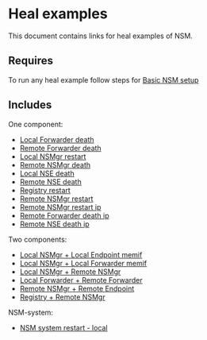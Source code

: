 # Heal examples

This document contains links for heal examples of NSM.

## Requires

To run any heal example follow steps for [Basic NSM setup](../basic)

## Includes

One component:
 - [Local Forwarder death](./local-forwarder-death)
 - [Remote Forwarder death](./remote-forwarder-death)
 - [Local NSMgr restart](./local-nsmgr-restart)
 - [Remote NSMgr death](./remote-nsmgr-death)
 - [Local NSE death](./local-nse-death)
 - [Remote NSE death](./remote-nse-death)
 - [Registry restart](./registry-restart)
 - [Remote NSMgr restart](./remote-nsmgr-restart)
 - [Remote NSMgr restart ip](./remote-nsmgr-restart-ip)
 - [Remote Forwarder death ip](./remote-forwarder-death-ip)
 - [Remote NSE death ip](./remote-nse-death-ip)

 Two components:
 - [Local NSMgr + Local Endpoint memif](./local-nsmgr-local-nse-memif)
 - [Local NSMgr + Local Forwarder memif](./local-nsmgr-local-forwarder-memif)
 - [Local NSMgr + Remote NSMgr](./local-nsmgr-remote-nsmgr)
 - [Local Forwarder + Remote Forwarder](./local-forwarder-remote-forwarder)
 - [Remote NSMgr + Remote Endpoint](./remote-nsmgr-remote-endpoint)
 - [Registry + Remote NSMgr](./registry-remote-nsmgr)

 NSM-system:
 - [NSM system restart - local](./local-nsm-system-restart)
